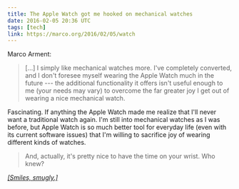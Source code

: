 ```yaml
---
title: The Apple Watch got me hooked on mechanical watches
date: 2016-02-05 20:36 UTC
tags: [tech]
link: https://marco.org/2016/02/05/watch
---
```


Marco Arment:

> [...] I simply like mechanical watches more. I've completely converted, and I don't foresee myself wearing the Apple Watch much in the future --- the additional functionality it offers isn't useful enough to me (your needs may vary) to overcome the far greater joy I get out of wearing a nice mechanical watch.

Fascinating. If anything the Apple Watch made me realize that I'll never want a traditional watch again. I'm still into mechanical watches as I was before, but Apple Watch is so much better tool for everyday life (even with its current software issues) that I'm willing to sacrifice joy of wearing different kinds of watches.

> And, actually, it's pretty nice to have the time on your wrist. Who knew?

[_[Smiles, smugly.]_](http://imgur.com/y4055En)